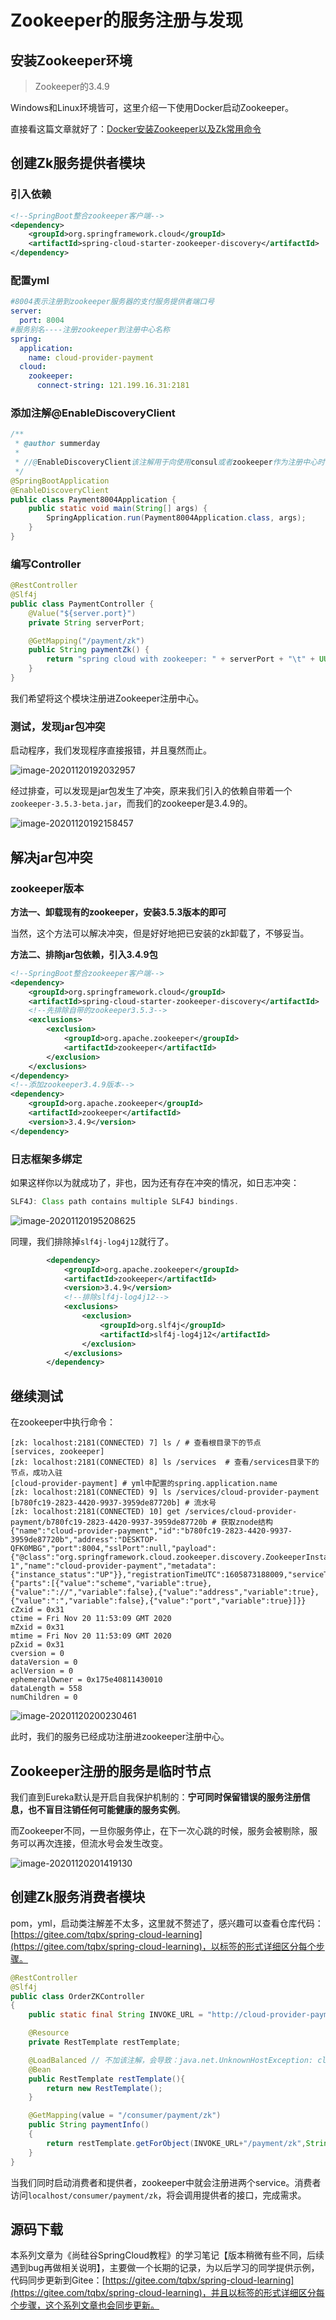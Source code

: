 # Zookeeper的服务注册与发现

## 安装Zookeeper环境

>  Zookeeper的3.4.9

Windows和Linux环境皆可，这里介绍一下使用Docker启动Zookeeper。

直接看这篇文章就好了：[Docker安装Zookeeper以及Zk常用命令](https://www.cnblogs.com/summerday152/p/14012622.html)

## 创建Zk服务提供者模块

### 引入依赖

```xml
<!--SpringBoot整合zookeeper客户端-->
<dependency>
    <groupId>org.springframework.cloud</groupId>
    <artifactId>spring-cloud-starter-zookeeper-discovery</artifactId>
</dependency>
```

### 配置yml

```yml
#8004表示注册到zookeeper服务器的支付服务提供者端口号
server:
  port: 8004
#服务别名----注册zookeeper到注册中心名称
spring:
  application:
    name: cloud-provider-payment
  cloud:
    zookeeper:
      connect-string: 121.199.16.31:2181
```

### 添加注解@EnableDiscoveryClient

```java
/**
 * @author summerday
 *
 * //@EnableDiscoveryClient该注解用于向使用consul或者zookeeper作为注册中心时注册服务
 */
@SpringBootApplication
@EnableDiscoveryClient
public class Payment8004Application {
    public static void main(String[] args) {
        SpringApplication.run(Payment8004Application.class, args);
    }
}

```

### 编写Controller

```java
@RestController
@Slf4j
public class PaymentController {
    @Value("${server.port}")
    private String serverPort;

    @GetMapping("/payment/zk")
    public String paymentZk() {
        return "spring cloud with zookeeper: " + serverPort + "\t" + UUID.randomUUID().toString();
    }
}
```

我们希望将这个模块注册进Zookeeper注册中心。

### 测试，发现jar包冲突

启动程序，我们发现程序直接报错，并且戛然而止。

![image-20201120192032957](img/SpringCloud%E5%AD%A6%E4%B9%A0%E7%AC%94%E8%AE%B0%EF%BC%88%E4%BA%94%EF%BC%89Zookeeper%E6%9C%8D%E5%8A%A1%E6%B3%A8%E5%86%8C%E4%B8%8E%E5%8F%91%E7%8E%B0/image-20201120192032957.png)

经过排查，可以发现是jar包发生了冲突，原来我们引入的依赖自带着一个`zookeeper-3.5.3-beta.jar`，而我们的zookeeper是3.4.9的。

![image-20201120192158457](img/SpringCloud%E5%AD%A6%E4%B9%A0%E7%AC%94%E8%AE%B0%EF%BC%88%E4%BA%94%EF%BC%89Zookeeper%E6%9C%8D%E5%8A%A1%E6%B3%A8%E5%86%8C%E4%B8%8E%E5%8F%91%E7%8E%B0/image-20201120192158457.png)

## 解决jar包冲突

### zookeeper版本

**方法一、卸载现有的zookeeper，安装3.5.3版本的即可**

当然，这个方法可以解决冲突，但是好好地把已安装的zk卸载了，不够妥当。

**方法二、排除jar包依赖，引入3.4.9包**

```xml
<!--SpringBoot整合zookeeper客户端-->
<dependency>
    <groupId>org.springframework.cloud</groupId>
    <artifactId>spring-cloud-starter-zookeeper-discovery</artifactId>
    <!--先排除自带的zookeeper3.5.3-->
    <exclusions>
        <exclusion>
            <groupId>org.apache.zookeeper</groupId>
            <artifactId>zookeeper</artifactId>
        </exclusion>
    </exclusions>
</dependency>
<!--添加zookeeper3.4.9版本-->
<dependency>
    <groupId>org.apache.zookeeper</groupId>
    <artifactId>zookeeper</artifactId>
    <version>3.4.9</version>
</dependency>
```

### 日志框架多绑定

如果这样你以为就成功了，非也，因为还有存在冲突的情况，如日志冲突：

```java
SLF4J: Class path contains multiple SLF4J bindings.
```

![image-20201120195208625](img/SpringCloud%E5%AD%A6%E4%B9%A0%E7%AC%94%E8%AE%B0%EF%BC%88%E4%BA%94%EF%BC%89Zookeeper%E6%9C%8D%E5%8A%A1%E6%B3%A8%E5%86%8C%E4%B8%8E%E5%8F%91%E7%8E%B0/image-20201120195208625.png)

同理，我们排除掉`slf4j-log4j12`就行了。

```xml
        <dependency>
            <groupId>org.apache.zookeeper</groupId>
            <artifactId>zookeeper</artifactId>
            <version>3.4.9</version>
            <!--排除slf4j-log4j12-->
            <exclusions>
                <exclusion>
                    <groupId>org.slf4j</groupId>
                    <artifactId>slf4j-log4j12</artifactId>
                </exclusion>
            </exclusions>
        </dependency>
```

## 继续测试

在zookeeper中执行命令：

```shell
[zk: localhost:2181(CONNECTED) 7] ls / # 查看根目录下的节点
[services, zookeeper]
[zk: localhost:2181(CONNECTED) 8] ls /services  # 查看/services目录下的节点，成功入驻
[cloud-provider-payment] # yml中配置的spring.application.name
[zk: localhost:2181(CONNECTED) 9] ls /services/cloud-provider-payment
[b780fc19-2823-4420-9937-3959de87720b] # 流水号
[zk: localhost:2181(CONNECTED) 10] get /services/cloud-provider-payment/b780fc19-2823-4420-9937-3959de87720b # 获取znode结构
{"name":"cloud-provider-payment","id":"b780fc19-2823-4420-9937-3959de87720b","address":"DESKTOP-QFK0MBG","port":8004,"sslPort":null,"payload":{"@class":"org.springframework.cloud.zookeeper.discovery.ZookeeperInstance","id":"application-1","name":"cloud-provider-payment","metadata":{"instance_status":"UP"}},"registrationTimeUTC":1605873188009,"serviceType":"DYNAMIC","uriSpec":{"parts":[{"value":"scheme","variable":true},{"value":"://","variable":false},{"value":"address","variable":true},{"value":":","variable":false},{"value":"port","variable":true}]}}
cZxid = 0x31
ctime = Fri Nov 20 11:53:09 GMT 2020
mZxid = 0x31
mtime = Fri Nov 20 11:53:09 GMT 2020
pZxid = 0x31
cversion = 0
dataVersion = 0
aclVersion = 0
ephemeralOwner = 0x175e40811430010
dataLength = 558
numChildren = 0
```

![image-20201120200230461](img/SpringCloud%E5%AD%A6%E4%B9%A0%E7%AC%94%E8%AE%B0%EF%BC%88%E4%BA%94%EF%BC%89Zookeeper%E6%9C%8D%E5%8A%A1%E6%B3%A8%E5%86%8C%E4%B8%8E%E5%8F%91%E7%8E%B0/image-20201120200230461.png)

此时，我们的服务已经成功注册进zookeeper注册中心。

## Zookeeper注册的服务是临时节点

我们直到Eureka默认是开启自我保护机制的：**宁可同时保留错误的服务注册信息，也不盲目注销任何可能健康的服务实例**。

而Zookeeper不同，一旦你服务停止，在下一次心跳的时候，服务会被剔除，服务可以再次连接，但流水号会发生改变。

![image-20201120201419130](img/SpringCloud%E5%AD%A6%E4%B9%A0%E7%AC%94%E8%AE%B0%EF%BC%88%E4%BA%94%EF%BC%89Zookeeper%E6%9C%8D%E5%8A%A1%E6%B3%A8%E5%86%8C%E4%B8%8E%E5%8F%91%E7%8E%B0/image-20201120201419130.png)

## 创建Zk服务消费者模块

pom，yml，启动类注解差不太多，这里就不赘述了，感兴趣可以查看仓库代码：[https://gitee.com/tqbx/spring-cloud-learning](https://gitee.com/tqbx/spring-cloud-learning)，以标签的形式详细区分每个步骤。

```java
@RestController
@Slf4j
public class OrderZKController
{
    public static final String INVOKE_URL = "http://cloud-provider-payment";

    @Resource
    private RestTemplate restTemplate;

    @LoadBalanced // 不加该注解，会导致：java.net.UnknownHostException: cloud-provider-payment
    @Bean
    public RestTemplate restTemplate(){
        return new RestTemplate();
    }

    @GetMapping(value = "/consumer/payment/zk")
    public String paymentInfo()
    {
        return restTemplate.getForObject(INVOKE_URL+"/payment/zk",String.class);
    }
}
```

当我们同时启动消费者和提供者，zookeeper中就会注册进两个service。消费者访问`localhost/consumer/payment/zk`，将会调用提供者的接口，完成需求。

## 源码下载

本系列文章为《尚硅谷SpringCloud教程》的学习笔记【版本稍微有些不同，后续遇到bug再做相关说明】，主要做一个长期的记录，为以后学习的同学提供示例，代码同步更新到Gitee：[https://gitee.com/tqbx/spring-cloud-learning](https://gitee.com/tqbx/spring-cloud-learning)，并且以标签的形式详细区分每个步骤，这个系列文章也会同步更新。